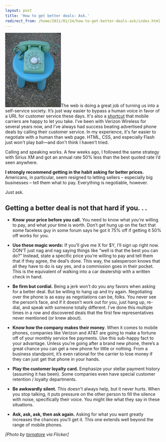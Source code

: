 ```yaml
---
layout: post
title: 'How to get better deals: Ask.'
redirect_from: /home/2011/01/24/how-to-get-better-deals-ask/index.html
---
```

<p><a href="/img/rotary-phone-pe.jpg"><img class="size-full wp-image-3124 alignright" title="rotary-phone-pe" src="/img/rotary-phone-pe.jpg" alt="" width="180" height="240" /></a>The web is doing a great job of turning us into a self-service society.  It’s just way easier to bypass a human voice in favor of a URL for customer service these days. It's also a <a href="http://www.practicallyefficient.com/2010/12/20/circumnavigating-the-shortcut/">shortcut</a> that mobile carriers are happy to let you take.
I’ve been with Verizon Wireless for several years now, and I’ve always had success beating advertised phone deals by calling their customer service. In my experience, it's far easier to negotiate with a human than web page. HTML, CSS, and especially Flash just won't play ball—and don't think I haven't tried.</p>
<p>Calling and speaking works. A few weeks ago, I followed the same strategy with Sirius XM and got an annual rate 50% less than the best quoted rate I’d seen anywhere.</p>
<p><strong>I strongly recommend getting in the habit asking for better prices.</strong> Americans, in particular, seem resigned to letting sellers – especially big businesses – tell them what to pay. Everything is negotiable, however.</p>
<p>Just ask.</p>
<h2>Getting a better deal is not that hard if you. . .</h2>
<ul>
<li><strong>Know your price before you call.</strong> You need to know what <em>you’re</em> willing to pay, and what <em>your</em> time is worth. Don’t get hung up on the fact that some faceless guy in some forum says he got it 75% off if getting it 50% off works for you.</li>
</ul>
<ul>
<li><strong>Use these magic words:</strong> If you’ll give me X for $Y, I’ll sign up right now.  DON’T just nag and nag saying things like “well is that the best you can do?” Instead, state a specific price you’re willing to pay and tell them that if they agree, the deal’s done. This way, the salesperson knows that all they have to do is say yes, and a commission goes in their pocket. This is the equivalent of walking into a car dealership with a written check in hand.</li>
</ul>
<ul>
<li><strong>Be firm but cordial.</strong> Being a jerk won’t do you any favors when asking for a better deal. But be willing to hang up and try again.  Negotiating over the phone is as easy as negotiations can be, folks.  You never see the person’s face, and if it doesn’t work out for you, just hang up, re-dial, and speak with someone totally different.  I’ve done this multiple times in a row and discovered deals that the first few representatives never mentioned (or knew about).</li>
</ul>
<ul>
<li><strong>Know how the company makes their money</strong>.  When it comes to mobile phones, companies like Verizon and AT&amp;T are going to make a fortune off of your monthly service fee payments.  Use this sub-happy fact to your advantage.  Unless you’re going after a brand new phone, there’s a great chance you can get a new phone for little or nothing.  From a business standpoint, it’s even rational for the carrier to lose money if they can just get that phone in your hands.</li>
</ul>
<ul>
<li><strong>Play the customer loyalty card.</strong> Emphasize your stellar payment history (assuming it has been). Some companies even have special customer retention / loyalty departments.</li>
</ul>
<ul>
<li><strong>Be awkwardly silent.</strong> This doesn't always help, but it never hurts. When you stop talking, it puts pressure on the other person to fill the silence with noise, specifically their voice. You might like what they say in these situations.</li>
</ul>
<ul>
<li><strong>Ask, ask, ask, then ask again.</strong> Asking for what you want greatly increases the chances you’ll get it. This one extends well beyond the range of mobile phones.</li>
</ul>
<p><em>[Photo by </em><a href="http://www.flickr.com/photos/tornatore/2712409712/"><em>tornatore</em></a><em> via Flicker]</em></p>
